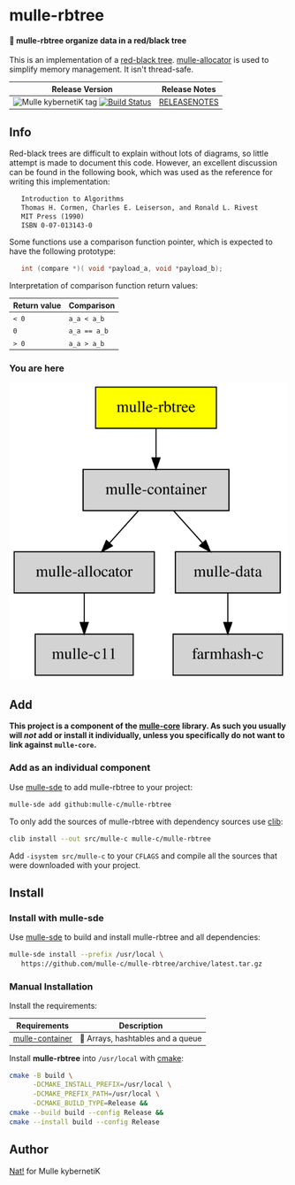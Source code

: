 # mulle-rbtree

#### 🍫 mulle-rbtree organize data in a red/black tree

This is an implementation of a [red-black tree](https://en.wikipedia.org/wiki/Red%E2%80%93black_tree).
[mulle-allocator](//github.com/mulle-c/mulle-allocator) is used to simplify
memory management. It isn't thread-safe.


| Release Version                                       | Release Notes
|-------------------------------------------------------|--------------
| ![Mulle kybernetiK tag](https://img.shields.io/github/tag/mulle-c/mulle-rbtree.svg?branch=release) [![Build Status](https://github.com/mulle-c/mulle-rbtree/workflows/CI/badge.svg?branch=release)](//github.com/mulle-c/mulle-rbtree/actions)| [RELEASENOTES](RELEASENOTES.md) |





## Info

Red-black trees are difficult to explain without lots of diagrams, so little
attempt is made to document this code.  However, an excellent discussion can
be found in the following book, which was used as the reference for writing
this implementation:

```
   Introduction to Algorithms
   Thomas H. Cormen, Charles E. Leiserson, and Ronald L. Rivest
   MIT Press (1990)
   ISBN 0-07-013143-0
```

Some functions use a comparison function pointer, which is expected to have the
following prototype:

``` c
   int (compare *)( void *payload_a, void *payload_b);
```

Interpretation of comparison function return values:

| Return value | Comparison
|--------------|-------------------
|  `< 0`       | `a_a < a_b`
|    `0`       | `a_a == a_b`
|  `> 0`       | `a_a > a_b`


### You are here

![Overview](overview.dot.svg)





## Add

**This project is a component of the [mulle-core](//github.com/mulle-core/mulle-core) library. As such you usually will *not* add or install it
individually, unless you specifically do not want to link against
`mulle-core`.**


### Add as an individual component

Use [mulle-sde](//github.com/mulle-sde) to add mulle-rbtree to your project:

``` sh
mulle-sde add github:mulle-c/mulle-rbtree
```

To only add the sources of mulle-rbtree with dependency
sources use [clib](https://github.com/clibs/clib):


``` sh
clib install --out src/mulle-c mulle-c/mulle-rbtree
```

Add `-isystem src/mulle-c` to your `CFLAGS` and compile all the sources that were downloaded with your project.


## Install

### Install with mulle-sde

Use [mulle-sde](//github.com/mulle-sde) to build and install mulle-rbtree and all dependencies:

``` sh
mulle-sde install --prefix /usr/local \
   https://github.com/mulle-c/mulle-rbtree/archive/latest.tar.gz
```

### Manual Installation

Install the requirements:

| Requirements                                 | Description
|----------------------------------------------|-----------------------
| [mulle-container](https://github.com/mulle-c/mulle-container)             | 🛄 Arrays, hashtables and a queue

Install **mulle-rbtree** into `/usr/local` with [cmake](https://cmake.org):

``` sh
cmake -B build \
      -DCMAKE_INSTALL_PREFIX=/usr/local \
      -DCMAKE_PREFIX_PATH=/usr/local \
      -DCMAKE_BUILD_TYPE=Release &&
cmake --build build --config Release &&
cmake --install build --config Release
```


## Author

[Nat!](https://mulle-kybernetik.com/weblog) for Mulle kybernetiK



